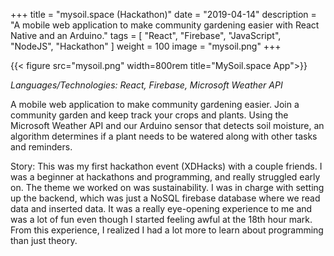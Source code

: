 +++
title = "mysoil.space (Hackathon)"
date = "2019-04-14"
description = "A mobile web application to make community gardening easier with React Native and an Arduino."
tags = [
    "React", "Firebase", "JavaScript", "NodeJS", "Hackathon"
]
weight = 100
image = "mysoil.png"
+++

{{< figure src="mysoil.png" width=800rem title="MySoil.space App">}}


*Languages/Technologies: React, Firebase, Microsoft Weather API*

A mobile web application to make community gardening easier. Join a community garden and keep track your crops and plants. Using the Microsoft Weather API and our Arduino sensor that detects soil moisture, an algorithm determines if a plant needs to be watered along with other tasks and reminders.

Story:
This was my first hackathon event (XDHacks) with a couple friends. I was a beginner at hackathons and programming, and really struggled early on. The theme we worked on was sustainability. I was in charge with setting up the backend, which was just a NoSQL firebase database where we read data and inserted data. It was a really eye-opening experience to me and was a lot of fun even though I started feeling awful at the 18th hour mark. From this experience, I realized I had a lot more to learn about programming than just theory.